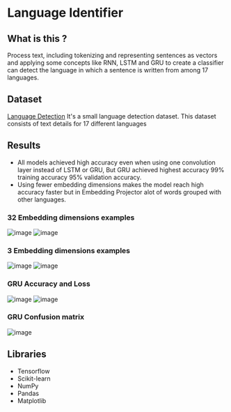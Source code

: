 # Language Identifier

## What is this ?
Process text, including tokenizing and representing sentences as vectors and applying some concepts like RNN, LSTM and GRU to create a classifier can detect the language in which a sentence is written from among 17 languages.

## Dataset
[Language Detection](https://www.kaggle.com/basilb2s/language-detection) It's a small language detection dataset. This dataset consists of text details for 17 different languages

## Results
- All models achieved high accuracy even when using one convolution layer instead of LSTM or GRU, But GRU achieved highest accuracy 99% training accuracy 95% validation accuracy.
- Using fewer embedding dimensions makes the model reach high accuracy faster but in Embedding Projector alot of words grouped with other languages.


### 32 Embedding dimensions examples

![image](https://user-images.githubusercontent.com/40635600/154850829-83a647c9-cb9f-4309-a70f-30b56f2aa672.png)
![image](https://user-images.githubusercontent.com/40635600/154850851-52c50dba-9e70-43ce-94fb-71d0b78e587f.png)

### 3 Embedding dimensions examples

![image](https://user-images.githubusercontent.com/40635600/154851278-204897f7-b175-49ad-bc5a-1de80b4c0118.png)
![image](https://user-images.githubusercontent.com/40635600/154851317-3983482c-8d54-41b2-8240-ab300c5c75f9.png)

### GRU Accuracy and Loss
![image](https://user-images.githubusercontent.com/40635600/154859735-b9300311-36d6-4111-aeab-ed85f4bb2c6c.png) ![image](https://user-images.githubusercontent.com/40635600/154859778-71eaa682-e989-47c7-9559-f893f3fd7136.png)


### GRU Confusion matrix
![image](https://user-images.githubusercontent.com/40635600/154859743-0e2b42d9-d673-47ab-824f-c2952582663c.png)


## Libraries
- Tensorflow
- Scikit-learn
- NumPy
- Pandas
- Matplotlib
